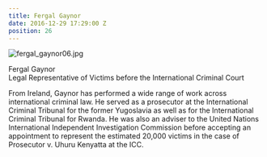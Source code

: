 ```yaml
---
title: Fergal Gaynor
date: 2016-12-29 17:29:00 Z
position: 26
---
```


![fergal_gaynor06.jpg](/uploads/fergal_gaynor06.jpg)

Fergal Gaynor <br> Legal Representative of Victims before the International Criminal Court


From Ireland, Gaynor has performed a wide range of work across international criminal law. He served as a prosecutor at the International Criminal Tribunal for the former Yugoslavia as well as for the International Criminal Tribunal for Rwanda. He was also an adviser to the United Nations International Independent Investigation Commission before accepting an appointment to represent the estimated 20,000 victims in the case of Prosecutor v. Uhuru Kenyatta at the ICC.